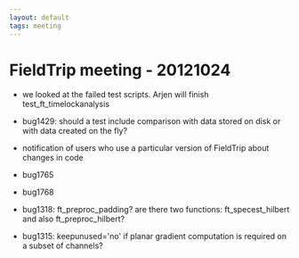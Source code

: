 ```yaml
---
layout: default
tags: meeting
---
```


# FieldTrip meeting - 20121024

*  we looked at the failed test scripts. Arjen will finish test_ft_timelockanalysis

*  bug1429: should a test include comparison with data stored on disk or with data created on the fly?

*  notification of users who use a particular version of FieldTrip about changes in code

*  bug1765  

*  bug1768

*  bug1318: ft_preproc_padding? are there two functions: ft_specest_hilbert and also ft_preproc_hilbert?

*  bug1315: keepunused='no' if planar gradient computation is required on a subset of channels?


